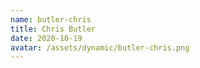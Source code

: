 ```yaml
---
name: butler-chris
title: Chris Butler
date: 2020-10-19
avatar: /assets/dynamic/butler-chris.png
---
```

